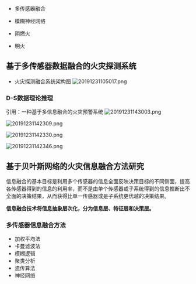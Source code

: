 - 多传感器融合
- 模糊神经网络

- 阴燃火
- 明火
## 基于多传感器数据融合的火灾探测系统
- 火灾探测融合系统架构图
![20191231105017.png](https://i.loli.net/2019/12/31/LscqjK5GO8lTfRI.png)
### D-S数据理论推理
引用：一种基于多信息融合的火灾预警系统
![20191231143003.png](https://i.loli.net/2019/12/31/8PqOios3wYTcHme.png)

![20191231142309.png](https://i.loli.net/2019/12/31/tsXBRAoip3U97VL.png)

![20191231142330.png](https://i.loli.net/2019/12/31/1LatOlQp59RwNsK.png)

![20191231142346.png](https://i.loli.net/2019/12/31/XuWmAsQKFgqetBT.png)


## 基于贝叶斯网络的火灾信息融合方法研究
信息融合的基本目标是利用多个传感器的信息全面反映决策目标的不同侧面，提高各传感器得到的信息的利用率，而不是由单个传感器或子系统得到的信息推断出不全面的决策结果，从而获得比单一传感器或是子系统更优越的决策结果。

**信息融合技术将信息抽象层次化，分为信息层、特征层和决策层。**


### 多传感器信息融合方法 
- 加权平均法
- 卡曼滤波法
- 模糊逻辑
- 聚类分析
- 遗传算法
- 神经网络

